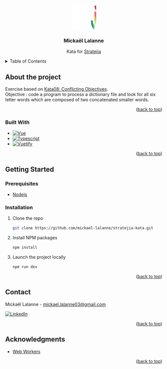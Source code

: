 <!-- Improved compatibility of back to top link: See: https://github.com/othneildrew/Best-README-Template/pull/73 -->
<a name="readme-top"></a>

<!-- PROJECT LOGO -->
<br />
<div align="center">
    <img src="src/assets/logo.svg" alt="Logo" width="80" height="80">

  <h3 align="center">Mickaël Lalanne</h3>

  <p align="center">
    Kata for <a href="https://www.stratejia.ca/" target="_blank">Stratejia</a>
  </p>
</div>

<!-- TABLE OF CONTENTS -->
<details>
  <summary>Table of Contents</summary>
  <ol>
    <li>
      <a href="#about-the-project">About The Project</a>
      <ul>
        <li><a href="#built-with">Built With</a></li>
      </ul>
    </li>
    <li>
      <a href="#getting-started">Getting Started</a>
      <ul>
        <li><a href="#prerequisites">Prerequisites</a></li>
        <li><a href="#installation">Installation</a></li>
      </ul>
    </li>
    <li><a href="#roadmap">Roadmap</a></li>
    <li><a href="#contact">Contact</a></li>
    <li><a href="#acknowledgments">Acknowledgments</a></li>
  </ol>
</details>

<!-- ABOUT THE PROJECT -->
## About the project

Exercise based on [Kata08: Conflicting Objectives](http://codekata.com/kata/kata08-conflicting-objectives/). <br>
Objective : code a program to process a dictionary file and look for all six letter words which are composed of two concatenated smaller words.

<p align="right">(<a href="#readme-top">back to top</a>)</p>

### Built With

* [![Vue][Vue.js]][Vue-url]
* [![Typescript][Typescript]][Typescript-url]
* [![Vuetify][Vuetify.js]][Vuetify-url]

<p align="right">(<a href="#readme-top">back to top</a>)</p>

<!-- GETTING STARTED -->
## Getting Started

### Prerequisites

* [Nodejs](https://nodejs.org/en)

### Installation

1. Clone the repo
   ```sh
   git clone https://github.com/mickael-lalanne/stratejia-kata.git
   ```
2. Install NPM packages
   ```sh
   npm install
   ```
2. Launch the project locally
   ```sh
   npm run dev
   ```

<p align="right">(<a href="#readme-top">back to top</a>)</p>

<!-- CONTACT -->
## Contact

Mickaël Lalanne - mickael.lalanne03@gmail.com

[![LinkedIn][linkedin-shield]][linkedin-url]

<p align="right">(<a href="#readme-top">back to top</a>)</p>

<!-- ACKNOWLEDGMENTS -->
## Acknowledgments

* [Web Workers](https://developer.mozilla.org/en-US/docs/Web/API/Web_Workers_API/Using_web_workers)

<p align="right">(<a href="#readme-top">back to top</a>)</p>

<!-- MARKDOWN LINKS & IMAGES -->
<!-- https://www.markdownguide.org/basic-syntax/#reference-style-links -->
[linkedin-shield]: https://img.shields.io/badge/-LinkedIn-black.svg?style=for-the-badge&logo=linkedin&colorB=555
[linkedin-url]: https://www.linkedin.com/in/mickael-lalanne/
[Vue.js]: https://img.shields.io/badge/Vue.js-35495E?style=for-the-badge&logo=vuedotjs&logoColor=4FC08D
[Vue-url]: https://vuejs.org/
[Vuetify.js]: https://img.shields.io/static/v1?style=for-the-badge&message=Vuetify&color=1867C0&logo=Vuetify&logoColor=FFFFFF&label
[Vuetify-url]: https://vuetifyjs.com/en/
[Typescript]: https://img.shields.io/static/v1?style=for-the-badge&message=TypeScript&color=3178C6&logo=TypeScript&logoColor=FFFFFF&label=
[Typescript-url]: https://www.typescriptlang.org/